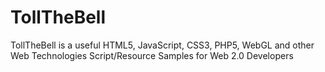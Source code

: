 TollTheBell
===========

TollTheBell is a useful HTML5, JavaScript, CSS3, PHP5, WebGL and other Web Technologies Script/Resource Samples for Web 2.0 Developers
